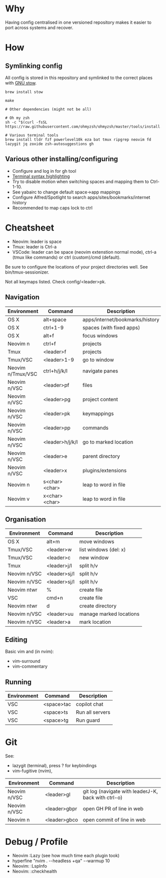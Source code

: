 # Why

Having config centralised in one versioned repository makes it easier to port across systems and recover.

# How

## Symlinking config

All config is stored in this repository and symlinked to the correct places with [GNU stow](https://dr563105.github.io/blog/manage-dotfiles-with-gnu-stow/).

```
brew install stow

make

# Other dependencies (might not be all)

# Oh my zsh
sh -c "$(curl -fsSL https://raw.githubusercontent.com/ohmyzsh/ohmyzsh/master/tools/install.sh)"

# Various terminal tools
brew install tldr fzf powerlevel10k eza bat tmux ripgrep neovim fd lazygit jq zoxide zsh-autosuggestions gh
```
## Various other installing/configuring

- Configure and log in for gh tool
- [Terminal syntax highlighting](https://github.com/zsh-users/zsh-syntax-highlighting/blob/master/INSTALL.md#in-your-zshrc)
- Try to disable motion when switching spaces and mapping them to Ctrl-1-10.
- See yabairc to change default space->app mappings
- Configure Alfred/Spotlight to search apps/sites/bookmarks/internet history 
- Recommended to map caps lock to ctrl

# Cheatsheet

- Neovim: leader is space
- Tmux: leader is Ctrl-a
- VSCode: leader can be space (neovim extenstion normal mode), ctrl-a (tmux like commands) or ctrl (custom)/cmd (default). 

Be sure to configure the locations of your project directories well. See bin/tmux-sessionizer.

Not all keymaps listed. Check config/\<leader\>pk.

## Navigation

| Environment | Command | Description |
| ----------- | ----------- | ----------- | 
| OS X | alt+space | apps/internet/bookmarks/history |
| OS X | ctrl+1-9 | spaces (with fixed apps) |
| OS X | alt+f | focus windows |
| Neovim n | ctrl+f | projects |
| Tmux | \<leader\>f | projects |
| Tmux/VSC | \<leader\>1-9 | go to window |
| Neovim n/Tmux/VSC | ctrl+h/j/k/l | navigate panes |
| Neovim n/VSC | \<leader\>pf | files |
| Neovim n/VSC | \<leader\>pg | project content |
| Neovim n/VSC | \<leader\>pk | keymappings |
| Neovim n/VSC | \<leader\>pp | commands |
| Neovim n/VSC | \<leader\>h/j/k/l | go to marked location |
| Neovim n/VSC | \<leader\>e | parent directory |
| Neovim n/VSC | \<leader\>x | plugins/extensions |
| Neovim n | s\<char\>\<char\> | leap to word in file |
| Neovim v | x\<char\>\<char\> | leap to word in file |

## Organisation

| Environment | Command | Description |
| ----------- | ----------- | ----------- | 
| OS X | alt+m | move windows | 
| Tmux/VSC | \<leader\>w  | list windows (del: x) | 
| Tmux/VSC | \<leader\>c  | new window | 
| Tmux | \<leader\>j/l  | split h/v | 
| Neovim n/VSC | \<leader\>sj/l  | split h/v | 
| Neovim n/VSC | \<leader\>sj/l  | split h/v | 
| Neovim ntwr | % | create file | 
| VSC | cmd+n | create file | 
| Neovim ntwr | d | create directory | 
| Neovim n/VSC | \<leader\>uu | manage marked locations |
| Neovim n/VSC | \<leader\>a | mark location |

## Editing

Basic vim and (in nvim):
- vim-surround
- vim-commentary

## Running

| Environment | Command | Description |
| ----------- | ----------- | ----------- | 
| VSC | \<space\>tac | copilot chat | 
| VSC | \<space\>ts | Run all servers | 
| VSC | \<space\>tg | Run guard | 

# Git

See:
- lazygit (terminal), press ? for keybindings
- vim-fugitive (nvim), 

| Environment | Command | Description |
| ----------- | ----------- | ----------- | 
| Neovim n/VSC | \<leader\>gl  | git log (navigate with leaderJ-K, back with ctrl-o)| 
| Neovim n/VSC | \<leader\>gbpr | open GH PR of line in web | 
| Neovim n | \<leader\>gbco  | open commit of line in web | 

# Debug / Profile

- Neovim :Lazy (see how much time each plugin took)
- hyperfine "nvim . --headless +qa" --warmup 10 
- Neovim: :LspInfo
- Neovim: :checkhealth
